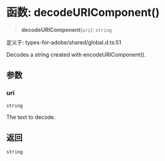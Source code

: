 # 函数: decodeURIComponent()

> **decodeURIComponent**(`uri`): `string`

定义于: types-for-adobe/shared/global.d.ts:51

Decodes a string created with encodeURIComponent().

## 参数

### uri

`string`

The text to decode.

## 返回

`string`
